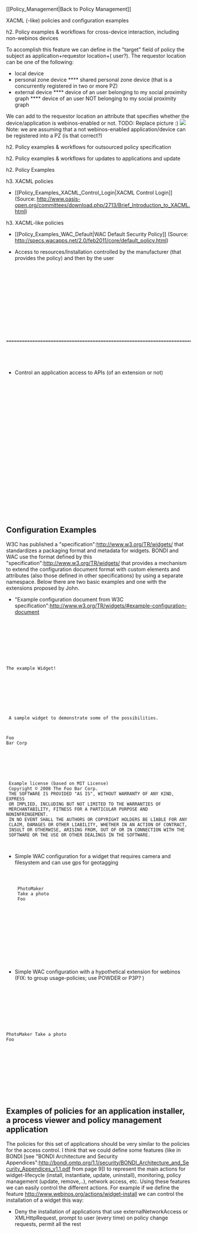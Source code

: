 [[Policy_Management|Back to Policy Management]]

XACML (-like) policies and configuration examples

h2. Policy examples & workflows for cross-device interaction, including non-webinos devices

To accomplish this feature we can define in the "target" field of policy the subject as application+requestor location+( user?). The requestor location can be one of the following:

* local device
* personal zone device
**** shared personal zone device (that is a concurrently registered in two or more PZ)
* external device
**** device of an user belonging to my social proximity graph
**** device of an user NOT belonging to my social proximity graph

We can add to the requestor location an attribute that specifies whether the device/application is webinos-enabled or not.
TODO: Replace picture :)
![](http://dev.webinos.org/redmine/attachments/598/grafico.png)
Note: we are assuming that a not webinos-enabled application/device can be registered into a PZ (is that correct?)




h2. Policy examples & workflows for outsourced policy specification

h2. Policy examples & workflows for updates to applications and update

h2. Policy Examples

h3. XACML policies

* [[Policy_Examples_XACML_Control_Login|XACML Control Login]] (Source: http://www.oasis-open.org/committees/download.php/2713/Brief_Introduction_to_XACML.html)

h3. XACML-like policies

* [[Policy_Examples_WAC_Default|WAC Default Security Policy]] (Source: http://specs.wacapps.net/2.0/feb2011/core/default_policy.html)

* Access to resources/Installation controlled by the manufacturer (that provides the policy) and then by the user
<pre><code class="xml">
<policy combine="first-applicable" description="Policy by a manufacturer">
 <target>
 <subject>
 <subject-match attr="id" match="[the id (URI) of the extension]"/>
 </subject>
 </target>

 <!— manufacturer let the user to decide (through a prompt) but only if the extesion uses the allowed device-cap-->
 <rule effect="prompt-oneshot">
 <condition>
 <resource-match attr="device-cap" match="[a device-cap allowed by the manufacturer]"/>
 </condition>
 </rule>
===================================================================================================================================================================================================

<!— deny access decision taken by manufacturer -->
 <rule effect="deny"/>
</policy>
</code></pre>

* Control an application access to APIs (of an extension or not)
<pre><code class="xml">
<policy combine="first-applicable" description="Policy by a manufacturer">
 <target>
 <subject>
 <subject-match attr="distributor-key-fingerprint" match="[the fingerprint of the application distributor]"/>
 </subject>
 </target>

 <!— manufacturer let not the application to use any of the specified device-caps-->
 <rule effect="deny">
 <condition combine="or">
 <resource-match attr="device-cap" match="[a device-cap not allowed by the manufacturer eg. gps.configure]"/>
 <resource-match attr="device-cap" match="[a device-cap not allowed by the manufacturer eg. gps.shutdown]"/>
 </condition>
 </rule>

<!— manufacturer let the user to decide (through a prompt) but only if the application uses the allowed device-cap -->
 <rule effect="prompt-oneshot">
 <condition>
 <resource-match attr="device-cap" match="[a device-cap allowed by the manufacturer eg. gps.readposition]"/>
 </condition>
 </rule>

 <!— deny access decision taken by manufacturer-->
 <rule effect="deny"/>
</policy>
</code></pre>

Configuration Examples
----------------------

W3C has published a "specification":http://www.w3.org/TR/widgets/ that standardizes a packaging format and metadata for widgets.
BONDI and WAC use the format defined by this "specification":http://www.w3.org/TR/widgets/ that provides a mechanism to extend the configuration document format with custom elements and attributes (also those defined in other specifications) by using a separate namespace.
Below there are two basic examples and one with the extensions proposed by John.

-   "Example configuration document from W3C specification":http://www.w3.org/TR/widgets/#example-configuration-document
    <pre><code class="xml">
    <?xml version="1.0" encoding="UTF-8"?>
    <widget xmlns = "http://www.w3.org/ns/widgets"
     id = "http://example.org/exampleWidget"
     version = "2.0 Beta"
     height = "200"
     width = "200"
     viewmodes = "fullscreen">

<name short="Example 2.0">The example Widget!</name>

<feature name="http://example.com/camera">
 <param name="autofocus" value="true"/>
 </feature>

<preference name = "apikey"
 value = "ea31ad3a23fd2f"
 readonly = "true" />

<description>
 A sample widget to demonstrate some of the possibilities.
 </description>

<author href = "http://foo-bar.example.org/" email = "foo-bar@example.org">Foo Bar Corp</author>

<icon src="icons/example.png"/>
 <icon src="icons/boo.png"/>
 <content src="myWidget.html"/>

<license>
 Example license (based on MIT License)
 Copyright © 2008 The Foo Bar Corp.
 THE SOFTWARE IS PROVIDED "AS IS", WITHOUT WARRANTY OF ANY KIND, EXPRESS
 OR IMPLIED, INCLUDING BUT NOT LIMITED TO THE WARRANTIES OF
 MERCHANTABILITY, FITNESS FOR A PARTICULAR PURPOSE AND NONINFRINGEMENT.
 IN NO EVENT SHALL THE AUTHORS OR COPYRIGHT HOLDERS BE LIABLE FOR ANY
 CLAIM, DAMAGES OR OTHER LIABILITY, WHETHER IN AN ACTION OF CONTRACT,
 INSULT OR OTHERWISE, ARISING FROM, OUT OF OR IN CONNECTION WITH THE
 SOFTWARE OR THE USE OR OTHER DEALINGS IN THE SOFTWARE.
 </license>
</widget>
</code></pre>

-   Simple WAC configuration for a widget that requires camera and filesystem and can use gps for geotagging
    <pre><code class="xml">
    <?xml version="1.0" encoding="UTF-8"?>
    <widget xmlns="http://www.w3.org/ns/widgets" id="photomaker" version="1.0">
     <name>PhotoMaker</name>
     <description>Take a photo</description>
     <author email="foo@example.org">Foo</author>

<feature name="http://wacapps.net/api/camera" required="true"/>
 <feature name="http://wacapps.net/api/filesystem" required="true"/>
 <feature name="http://www.w3.org/TR/geolocation-API/" required="false"/>

<icon src="icon.png"/>
 <content src="index.html"/>
</widget>
</code></pre>

-   Simple WAC configuration with a hypothetical extension for webinos (FIX: to group usage-policies; use POWDER or P3P? )
    <pre><code class="xml">
    <?xml version="1.0" encoding="UTF-8"?>
    <widget xmlns = "http://www.w3.org/ns/widgets"
     xmlns:webinos = "http://dev.webinos.org/"
     id = "photomaker"
     version = "1.0">

<name>PhotoMaker</name>
 <description>Take a photo</description>
 <author email="foo@example.org">Foo</author>

<feature name = "[eg. http://dev.webinos.org/api/camera]"
 webinos:location = "[which device and where this feature is]"
 webinos:usage-policy = "[reference to a data usage (P3P) policy held elsewhere]"
 required = "true"/>

<feature name = "[eg. http://dev.webinos.org/api/filesystem]"
 webinos:location = "[which device and where this feature is]"
 webinos:usage-policy = "[reference to a data usage (P3P) policy held elsewhere]"
 required = "true"/>

<feature name = "[eg. http://dev.webinos.org/api/geolocation]"
 webinos:location = "[which device and where this feature is]"
 webinos:usage-policy = "[reference to a data usage (P3P) policy held elsewhere]"
 required = "false"/>

<icon src="icon.png"/>
 <content src="index.html"/>
</widget>
</code></pre>

Examples of policies for an application installer, a process viewer and policy management application
-----------------------------------------------------------------------------------------------------

The policies for this set of applications should be very similar to the policies for the access control. I think that we could define some features (like in BONDI [see "BONDI Architecture and Security Appendices":http://bondi.omtp.org/1.1/security/BONDI_Architecture_and_Security_Appendices_v1.1.pdf from page 9]) to represent the main actions for widget-lifecycle (install, instantiate, update, uninstall), monitoring, policy management (update, remove,..), network access, etc.
Using these features we can easily control the different actions. For example if we define the feature http://www.webinos.org/actions/widget-install we can control the installation of a widget this way:

-   Deny the installation of applications that use externalNetworkAccess or XMLHttpRequest, prompt to user (every time) on policy change requests, permit all the rest
    <pre><code class="xml">
    <policy combine="first-applicable" description="Operator policy">
     <target>
     <subject>
     <subject-match attr="distributor-key-root-fingerprint" match="(Operator root fingerprint)"/>
     </subject>
     </target>

<rule effect="deny">
 <condition combine="and">
 <condition combine="or">
 <resource-match attr="device-cap" match="XMLHttpRequest"/>
 <resource-match attr="device-cap" match="externalNetworkAccess"/>
 </condition>
 <resource-match attr="api-feature" match="http://www.webinos.org/actions/widget-install"/>
 </condition>
 </rule>

<rule effect="prompt-oneshot">
 <condition>
 <resource-match attr="api-feature" match="http://www.webinos.org/actions/policy-modify"/>
 </condition>
 </rule>

<rule effect="permit"/>
</policy>
</code></pre>

